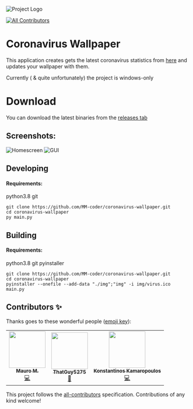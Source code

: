 ![Project Logo](.github/logo.png)
<!-- ALL-CONTRIBUTORS-BADGE:START - Do not remove or modify this section -->
[![All Contributors](https://img.shields.io/badge/all_contributors-3-orange.svg?style=flat-square)](#contributors-)
<!-- ALL-CONTRIBUTORS-BADGE:END -->
# Coronavirus Wallpaper

This application creates gets the latest coronavirus statistics from [here](https://github.com/ExpDev07/coronavirus-tracker-api) and updates your wallpaper with them.

Currently ( & quite unfortunately) the project is windows-only

# Download

You can download the latest binaries from the [releases tab](https://github.com/MM-coder/coronavirus-wallpaper/releases)

## Screenshots:
![Homescreen](.github/wallpaper.png)
![GUI](.github/gui.png)

## Developing
#### Requirements:
python3.8
git

```
git clone https://github.com/MM-coder/coronavirus-wallpaper.git
cd coronavirus-wallpaper
py main.py
```

## Building
#### Requirements:
python3.8
git
pyinstaller

```
git clone https://github.com/MM-coder/coronavirus-wallpaper.git
cd coronavirus-wallpaper
pyinstaller --onefile --add-data "./img";"img" -i img/virus.ico main.py
```


## Contributors ✨

Thanks goes to these wonderful people ([emoji key](https://allcontributors.org/docs/en/emoji-key)):

<!-- ALL-CONTRIBUTORS-LIST:START - Do not remove or modify this section -->
<!-- prettier-ignore-start -->
<!-- markdownlint-disable -->
<table>
  <tr>
    <td align="center"><a href="https://maurom.dev"><img src="https://avatars1.githubusercontent.com/u/22800592?v=4" width="100px;" alt=""/><br /><sub><b>Mauro M.</b></sub></a><br /><a href="https://github.com/MM-coder/coronavirus-wallpaper/commits?author=MM-coder" title="Code">💻</a></td>
    <td align="center"><a href="https://that-guy.tech"><img src="https://avatars3.githubusercontent.com/u/42699143?v=4" width="100px;" alt=""/><br /><sub><b>ThatGuy5275</b></sub></a><br /><a href="https://github.com/MM-coder/coronavirus-wallpaper/pulls?q=is%3Apr+reviewed-by%3AWallvon" title="Reviewed Pull Requests">👀</a></td>
    <td align="center"><a href="https://kamaropoulos.com"><img src="https://avatars0.githubusercontent.com/u/10237776?v=4" width="100px;" alt=""/><br /><sub><b>Konstantinos Kamaropoulos</b></sub></a><br /><a href="https://github.com/MM-coder/coronavirus-wallpaper/commits?author=Kamaropoulos" title="Code">💻</a></td>
  </tr>
</table>

<!-- markdownlint-enable -->
<!-- prettier-ignore-end -->
<!-- ALL-CONTRIBUTORS-LIST:END -->

This project follows the [all-contributors](https://github.com/all-contributors/all-contributors) specification. Contributions of any kind welcome!